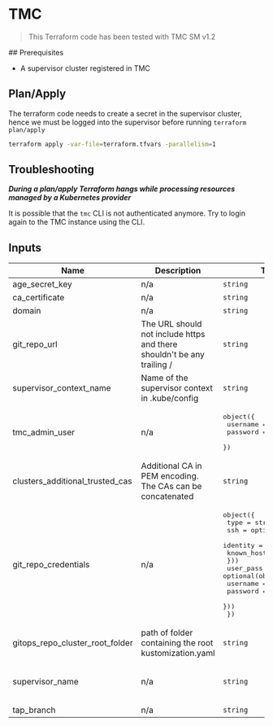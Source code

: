 # TMC

> This Terraform code has been tested with TMC SM v1.2

## Prerequisites

- A supervisor cluster registered in TMC

## Plan/Apply

The terraform code needs to create a secret in the supervisor cluster, hence we must be logged into the supervisor before running `terraform plan/apply`

```sh
terraform apply -var-file=terraform.tfvars -parallelism=1
```

## Troubleshooting

**<i>During a plan/apply Terraform hangs while processing resources managed by a Kubernetes provider</i>**

It is possible that the `tmc` CLI is not authenticated anymore. Try to login again to the TMC instance using the CLI.

<!-- BEGIN_TF_DOCS -->
<!-- This section will be overridden by terraform-docs. Do not change it.-->
## Inputs

| Name | Description | Type | Default | Required |
|------|-------------|------|---------|:--------:|
| age\_secret\_key | n/a | `string` | n/a | yes |
| ca\_certificate | n/a | `string` | n/a | yes |
| domain | n/a | `string` | n/a | yes |
| git\_repo\_url | The URL should not include https and there shouldn't be any trailing / | `string` | n/a | yes |
| supervisor\_context\_name | Name of the supervisor context in .kube/config | `string` | n/a | yes |
| tmc\_admin\_user | n/a | <pre>object({<br>    username = string<br>    password = string<br>  })</pre> | n/a | yes |
| clusters\_additional\_trusted\_cas | Additional CA in PEM encoding. The CAs can be concatenated | `string` | `null` | no |
| git\_repo\_credentials | n/a | <pre>object({<br>    type = string<br>    ssh = optional(object({<br>      identity    = string<br>      known_hosts = string<br>    }))<br>    user_pass = optional(object({<br>      username = string<br>      password = string<br>    }))<br>  })</pre> | `null` | no |
| gitops\_repo\_cluster\_root\_folder | path of folder containing the root kustomization.yaml | `string` | `""` | no |
| supervisor\_name | n/a | `string` | `"Name of the supervisor registered in TMC"` | no |
| tap\_branch | n/a | `string` | `"main"` | no |
<!-- END_TF_DOCS -->

